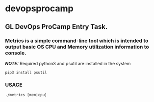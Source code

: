 # devopsprocamp
## GL DevOps ProCamp  Entry Task.

### Metrics is a simple command-line tool which is intended to output basic OS CPU and Memory utilization information to console.
***NOTE:*** Required python3 and psutil are installed in the system

```shell
pip3 install psutil
```

### USAGE
```shell
./metrics [mem|cpu]
```
